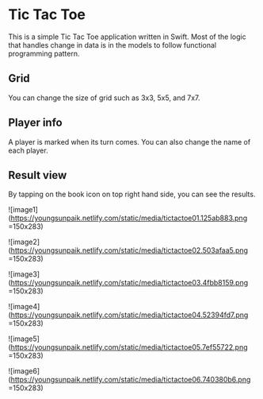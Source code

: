 # Tic Tac Toe

This is a simple Tic Tac Toe application written in Swift. Most of the logic that handles change in data is in the models to follow functional programming pattern.

## Grid
You can change the size of grid such as 3x3, 5x5, and 7x7.

## Player info
A player is marked when its turn comes. You can also change the name of each player.

## Result view
By tapping on the book icon on top right hand side, you can see the results.

![image1](https://youngsunpaik.netlify.com/static/media/tictactoe01.125ab883.png =150x283)

![image2](https://youngsunpaik.netlify.com/static/media/tictactoe02.503afaa5.png =150x283)

![image3](https://youngsunpaik.netlify.com/static/media/tictactoe03.4fbb8159.png =150x283)

![image4](https://youngsunpaik.netlify.com/static/media/tictactoe04.52394fd7.png =150x283)

![image5](https://youngsunpaik.netlify.com/static/media/tictactoe05.7ef55722.png =150x283)

![image6](https://youngsunpaik.netlify.com/static/media/tictactoe06.740380b6.png =150x283)
